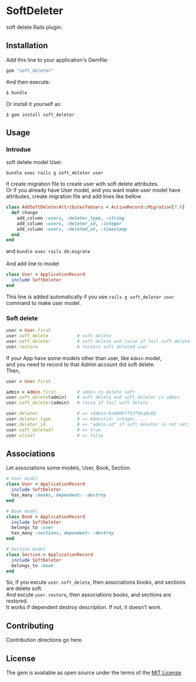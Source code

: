 # SoftDeleter
soft delete Rails plugin.

## Installation
Add this line to your application's Gemfile:

```ruby
gem "soft_deleter"
```

And then execute:
```bash
$ bundle
```

Or install it yourself as:
```
$ gem install soft_deleter
```

## Usage
### Introdue
soft delete model User.
```
bundle exec rails g soft_deleter user
```
It create migration file to create user with soft delete attributes.<br/>
Or if you already have User model, and you want make user model have attributes,
create migration file and add lines like bellow
```ruby
class AddSoftDeleterAttributesToUsers < ActiveRecord::Migration[7.0]
  def change
    add_column :users, :deleter_type, :string
    add_column :users, :deleter_id, :integer
    add_column :users, :deleted_at, :timestamp
  end
end
```
and `bundle exec rails db:migrate`<br />
<br />
And add line to model
```ruby
class User < ApplicationRecord
  include SoftDeleter
end
```
This line is added automatically if you use `rails g soft_deleter user` command to make user model.

### Soft delete
```ruby
user = User.first
user.soft_delete           # soft delete
user.soft_delete!          # soft delete and raise if fail soft delete
user.restore               # restore soft deleted user
```
If your App have some models other than user, like `Admin` model,<br />
and you need to record to that Admin account did soft delete.<br />
Then,
```ruby
user = User.first

admin = Admin.first        # admin to delete soft
user.soft_delete(admin)    # soft delete and soft_deleter is admin
user.soft_delete!(admin)   # raise if fail soft delete

user.deleter               # => <Admin:0x00007f37f96a0c88
user.deleter_type          # => Admin(id: integer, ...
user.deleter_id            # => "admin.id" if soft deleter is not set, "user.id"
user.soft_deleted?         # => true
user.alive?                # => false
```

## Associations
Let associations some models, User, Book, Section.
```ruby
# User model
class User < ApplicationRecord
  include SoftDeleter
  has_many :books, dependent: :destroy
end

# Book model
class Book < ApplicationRecord
  include SoftDeleter
  belongs_to :user
  has_many :sections, dependent: :destroy
end

# Section model
class Section < ApplicationRecord
  include SoftDeleter
  belongs_to :book
end
```
So, if you excute `user.soft_delete`, then associations books, and sections are delete soft.<br />
And excute `user.restore`, then associations books, and sections are restored.<br />
It works if dependent destroy description. If not, it doesn't work.


## Contributing
Contribution directions go here.

## License
The gem is available as open source under the terms of the [MIT License](https://opensource.org/licenses/MIT).

